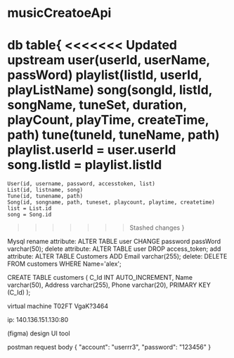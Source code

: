 # musicCreatoeApi
db table{
<<<<<<< Updated upstream
    user(userId, userName, passWord)
    playlist(listId, userId, playListName)
    song(songId, listId, songName, tuneSet, duration, playCount, playTime, createTime, path)
    tune(tuneId, tuneName, path)
    playlist.userId = user.userId
    song.listId = playlist.listId
=======
    User(id, username, password, accesstoken, list)
    List(id, listname, song)
    Tune(id, tunename, path)
    Song(id, songname, path, tuneset, playcount, playtime, createtime)
    list = List.id
    song = Song.id
>>>>>>> Stashed changes
}

Mysql
rename attribute: ALTER TABLE user CHANGE password passWord varchar(50);
delete attribute: ALTER TABLE user DROP access_token;
add attribute: ALTER TABLE Customers
               ADD Email varchar(255);
delete: DELETE FROM customers WHERE Name='alex';

CREATE TABLE customers (
    C_Id INT AUTO_INCREMENT,
    Name varchar(50),
    Address varchar(255),
    Phone varchar(20),
    PRIMARY KEY (C_Id)
);

virtual machine
T02FT
VgaK?3464

ip: 140.136.151.130:80

(figma) design UI tool

postman
request body
{
    "account": "userrr3",
    "password": "123456"
}